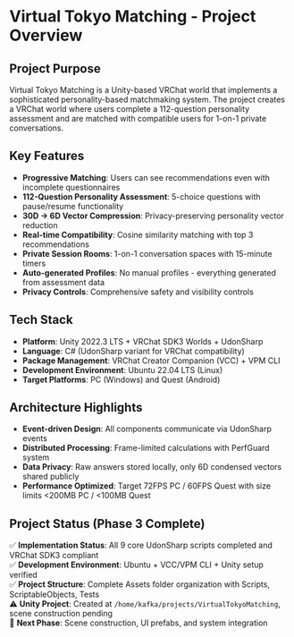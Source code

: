 # Virtual Tokyo Matching - Project Overview

## Project Purpose
Virtual Tokyo Matching is a Unity-based VRChat world that implements a sophisticated personality-based matchmaking system. The project creates a VRChat world where users complete a 112-question personality assessment and are matched with compatible users for 1-on-1 private conversations.

## Key Features
- **Progressive Matching**: Users can see recommendations even with incomplete questionnaires
- **112-Question Personality Assessment**: 5-choice questions with pause/resume functionality  
- **30D → 6D Vector Compression**: Privacy-preserving personality vector reduction
- **Real-time Compatibility**: Cosine similarity matching with top 3 recommendations
- **Private Session Rooms**: 1-on-1 conversation spaces with 15-minute timers
- **Auto-generated Profiles**: No manual profiles - everything generated from assessment data
- **Privacy Controls**: Comprehensive safety and visibility controls

## Tech Stack
- **Platform**: Unity 2022.3 LTS + VRChat SDK3 Worlds + UdonSharp
- **Language**: C# (UdonSharp variant for VRChat compatibility)
- **Package Management**: VRChat Creator Companion (VCC) + VPM CLI
- **Development Environment**: Ubuntu 22.04 LTS (Linux)
- **Target Platforms**: PC (Windows) and Quest (Android)

## Architecture Highlights
- **Event-driven Design**: All components communicate via UdonSharp events
- **Distributed Processing**: Frame-limited calculations with PerfGuard system
- **Data Privacy**: Raw answers stored locally, only 6D condensed vectors shared publicly
- **Performance Optimized**: Target 72FPS PC / 60FPS Quest with size limits <200MB PC / <100MB Quest

## Project Status (Phase 3 Complete)
✅ **Implementation Status**: All 9 core UdonSharp scripts completed and VRChat SDK3 compliant  
✅ **Development Environment**: Ubuntu + VCC/VPM CLI + Unity setup verified  
✅ **Project Structure**: Complete Assets folder organization with Scripts, ScriptableObjects, Tests  
⚠️ **Unity Project**: Created at `/home/kafka/projects/VirtualTokyoMatching`, scene construction pending  
🔄 **Next Phase**: Scene construction, UI prefabs, and system integration